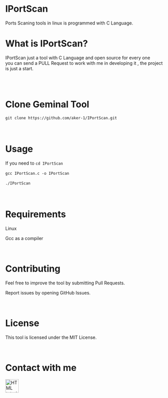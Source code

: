 # IPortScan
Ports Scaning tools in linux is programmed with C Language.

# What is IPortScan?

IPortScan just a tool with  C Language and open source for every one <br>
you can send a PULL Request to work with me in developing it , the project <br>
is just a start.

<br><br>


# Clone Geminal Tool

`git clone https://github.com/aker-1/IPortScan.git`<br><br><br>


# Usage
If you need to 
`cd IPortScan`<br><br>
`gcc IPortScan.c -o IPortScan`<br><br>
`./IPortScan`<br><br>
<br>

# Requirements

Linux

Gcc as a compiler

<br>

# Contributing

Feel free to improve the tool by submitting Pull Requests.

Report issues by opening GitHub Issues.

<br>

# License

This tool is licensed under the MIT License.

<br>

# Contact with me

<a href="https://t.me/aker_1"><img src="https://cdn-icons-png.flaticon.com/128/3536/3536661.png" alt="HTML tutorial" style="width:42px;height:42px; width='20'"></a>
